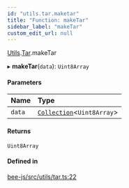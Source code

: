 ```yaml
---
id: "utils.tar.maketar"
title: "Function: makeTar"
sidebar_label: "makeTar"
custom_edit_url: null
---
```


[Utils](../modules/utils.md).[Tar](../modules/utils.tar.md).makeTar

▸ **makeTar**(`data`): `Uint8Array`

#### Parameters

| Name | Type |
| :------ | :------ |
| `data` | [`Collection`](../types/collection.md)<`Uint8Array`\> |

#### Returns

`Uint8Array`

#### Defined in

[bee-js/src/utils/tar.ts:22](https://github.com/ethersphere/bee-js/blob/0e69ca1/src/utils/tar.ts#L22)
